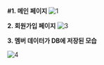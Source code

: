 **#1. 메인 페이지**
![1](https://github.com/user-attachments/assets/b964446a-7021-4e86-9bb8-c007a6b21ffd)




**2. 회원가입 페이지**
![3](https://github.com/user-attachments/assets/10161a92-415b-47ac-8a7c-9c2f5a2173d4)




**3. 멤버 데이터가 DB에 저장된 모습**

![4](https://github.com/user-attachments/assets/bfaaa462-ea01-483b-8b7f-0fcbf65df3ba)
